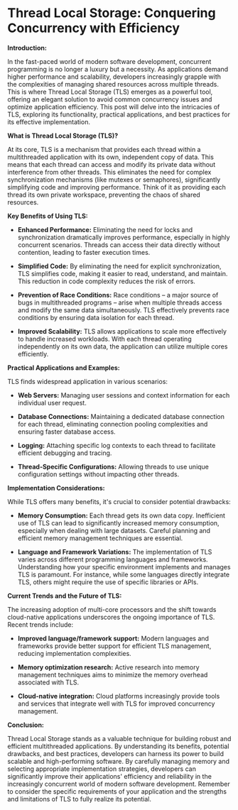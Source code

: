 # Thread Local Storage: Conquering Concurrency with Efficiency

**Introduction:**

In the fast-paced world of modern software development, concurrent programming is no longer a luxury but a necessity.  As applications demand higher performance and scalability, developers increasingly grapple with the complexities of managing shared resources across multiple threads.  This is where Thread Local Storage (TLS) emerges as a powerful tool, offering an elegant solution to avoid common concurrency issues and optimize application efficiency.  This post will delve into the intricacies of TLS, exploring its functionality, practical applications, and best practices for its effective implementation.

**What is Thread Local Storage (TLS)?**

At its core, TLS is a mechanism that provides each thread within a multithreaded application with its own, independent copy of data.  This means that each thread can access and modify its private data without interference from other threads.  This eliminates the need for complex synchronization mechanisms (like mutexes or semaphores), significantly simplifying code and improving performance.  Think of it as providing each thread its own private workspace, preventing the chaos of shared resources.

**Key Benefits of Using TLS:**

* **Enhanced Performance:** Eliminating the need for locks and synchronization dramatically improves performance, especially in highly concurrent scenarios.  Threads can access their data directly without contention, leading to faster execution times.

* **Simplified Code:** By eliminating the need for explicit synchronization, TLS simplifies code, making it easier to read, understand, and maintain. This reduction in code complexity reduces the risk of errors.

* **Prevention of Race Conditions:**  Race conditions – a major source of bugs in multithreaded programs – arise when multiple threads access and modify the same data simultaneously.  TLS effectively prevents race conditions by ensuring data isolation for each thread.

* **Improved Scalability:**  TLS allows applications to scale more effectively to handle increased workloads. With each thread operating independently on its own data, the application can utilize multiple cores efficiently.

**Practical Applications and Examples:**

TLS finds widespread application in various scenarios:

* **Web Servers:**  Managing user sessions and context information for each individual user request.

* **Database Connections:**  Maintaining a dedicated database connection for each thread, eliminating connection pooling complexities and ensuring faster database access.

* **Logging:**  Attaching specific log contexts to each thread to facilitate efficient debugging and tracing.

* **Thread-Specific Configurations:**  Allowing threads to use unique configuration settings without impacting other threads.


**Implementation Considerations:**

While TLS offers many benefits, it's crucial to consider potential drawbacks:

* **Memory Consumption:**  Each thread gets its own data copy. Inefficient use of TLS can lead to significantly increased memory consumption, especially when dealing with large datasets.  Careful planning and efficient memory management techniques are essential.

* **Language and Framework Variations:**  The implementation of TLS varies across different programming languages and frameworks.  Understanding how your specific environment implements and manages TLS is paramount.  For instance, while some languages directly integrate TLS, others might require the use of specific libraries or APIs.

**Current Trends and the Future of TLS:**

The increasing adoption of multi-core processors and the shift towards cloud-native applications underscores the ongoing importance of TLS.  Recent trends include:

* **Improved language/framework support:**  Modern languages and frameworks provide better support for efficient TLS management, reducing implementation complexities.

* **Memory optimization research:**  Active research into memory management techniques aims to minimize the memory overhead associated with TLS.

* **Cloud-native integration:**  Cloud platforms increasingly provide tools and services that integrate well with TLS for improved concurrency management.

**Conclusion:**

Thread Local Storage stands as a valuable technique for building robust and efficient multithreaded applications.  By understanding its benefits, potential drawbacks, and best practices, developers can harness its power to build scalable and high-performing software.  By carefully managing memory and selecting appropriate implementation strategies, developers can significantly improve their applications' efficiency and reliability in the increasingly concurrent world of modern software development.  Remember to consider the specific requirements of your application and the strengths and limitations of TLS to fully realize its potential.

